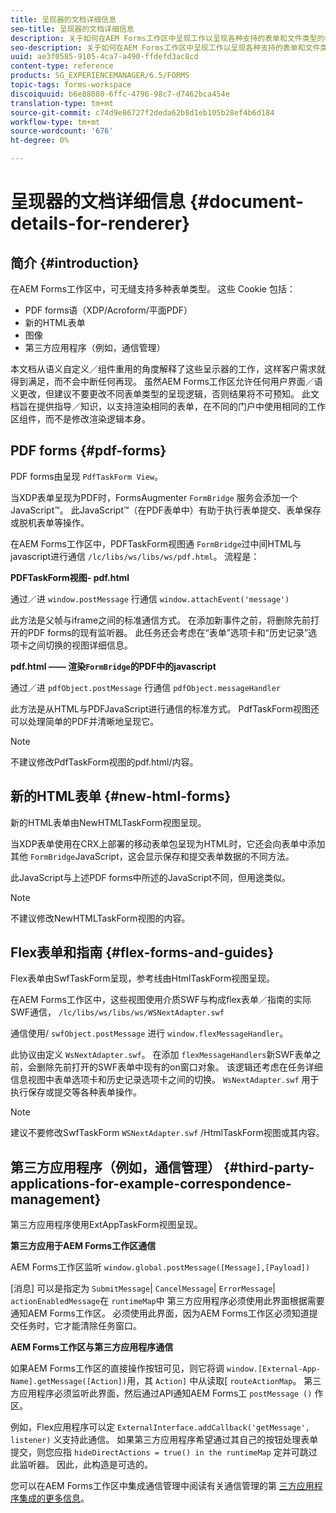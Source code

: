 ```yaml
---
title: 呈现器的文档详细信息
seo-title: 呈现器的文档详细信息
description: 关于如何在AEM Forms工作区中呈现工作以呈现各种支持的表单和文件类型的概念性信息。
seo-description: 关于如何在AEM Forms工作区中呈现工作以呈现各种支持的表单和文件类型的概念性信息。
uuid: ae3f0585-9105-4ca7-a490-ffdefd3ac8cd
content-type: reference
products: SG_EXPERIENCEMANAGER/6.5/FORMS
topic-tags: forms-workspace
discoiquuid: b6e88080-6ffc-4796-98c7-d7462bca454e
translation-type: tm+mt
source-git-commit: c74d9e86727f2deda62b8d1eb105b28ef4b6d184
workflow-type: tm+mt
source-wordcount: '676'
ht-degree: 0%

---
```



# 呈现器的文档详细信息 {#document-details-for-renderer}

## 简介 {#introduction}

在AEM Forms工作区中，可无缝支持多种表单类型。 这些 Cookie 包括：

* PDF forms语（XDP/Acroform/平面PDF）
* 新的HTML表单
* 图像
* 第三方应用程序（例如，通信管理）

本文档从语义自定义／组件重用的角度解释了这些呈示器的工作，这样客户需求就得到满足，而不会中断任何再现。 虽然AEM Forms工作区允许任何用户界面／语义更改，但建议不要更改不同表单类型的呈现逻辑，否则结果将不可预知。 此文档旨在提供指导／知识，以支持渲染相同的表单，在不同的门户中使用相同的工作区组件，而不是修改渲染逻辑本身。

## PDF forms {#pdf-forms}

PDF forms由呈现 `PdfTaskForm View`。

当XDP表单呈现为PDF时，FormsAugmenter `FormBridge` 服务会添加一个JavaScript™。 此JavaScript™（在PDF表单中）有助于执行表单提交、表单保存或脱机表单等操作。

在AEM Forms工作区中，PDFTaskForm视图通 `FormBridge`过中间HTML与javascript进行通信 `/lc/libs/ws/libs/ws/pdf.html`。 流程是：

**PDFTaskForm视图- pdf.html**

通过／进 `window.postMessage` 行通信 `window.attachEvent('message')`

此方法是父帧与iframe之间的标准通信方式。 在添加新事件之前，将删除先前打开的PDF forms的现有监听器。 此任务还会考虑在“表单”选项卡和“历史记录”选项卡之间切换的视图详细信息。

**pdf.html —— 渲染`FormBridge`的PDF中的javascript**

通过／进 `pdfObject.postMessage` 行通信 `pdfObject.messageHandler`

此方法是从HTML与PDFJavaScript进行通信的标准方式。 PdfTaskForm视图还可以处理简单的PDF并清晰地呈现它。

>[!NOTE]
>
>不建议修改PdfTaskForm视图的pdf.html/内容。

## 新的HTML表单 {#new-html-forms}

新的HTML表单由NewHTMLTaskForm视图呈现。

当XDP表单使用在CRX上部署的移动表单包呈现为HTML时，它还会向表单中添加其他 `FormBridge`JavaScript，这会显示保存和提交表单数据的不同方法。

此JavaScript与上述PDF forms中所述的JavaScript不同，但用途类似。

>[!NOTE]
>
>不建议修改NewHTMLTaskForm视图的内容。

## Flex表单和指南 {#flex-forms-and-guides}

Flex表单由SwfTaskForm呈现，参考线由HtmlTaskForm视图呈现。

在AEM Forms工作区中，这些视图使用介质SWF与构成flex表单／指南的实际SWF通信， `/lc/libs/ws/libs/ws/WSNextAdapter.swf`

通信使用/ `swfObject.postMessage` 进行 `window.flexMessageHandler`。

此协议由定义 `WsNextAdapter.swf`。 在添加 `flexMessageHandlers`新SWF表单之前，会删除先前打开的SWF表单中现有的on窗口对象。 该逻辑还考虑在任务详细信息视图中表单选项卡和历史记录选项卡之间的切换。 `WsNextAdapter.swf` 用于执行保存或提交等各种表单操作。

>[!NOTE]
>
>建议不要修改SwfTaskForm `WSNextAdapter.swf` /HtmlTaskForm视图或其内容。

## 第三方应用程序（例如，通信管理） {#third-party-applications-for-example-correspondence-management}

第三方应用程序使用ExtAppTaskForm视图呈现。

**第三方应用于AEM Forms工作区通信**

AEM Forms工作区监听 `window.global.postMessage([Message],[Payload])`

[消息] 可以是指定为 `SubmitMessage`| `CancelMessage`| `ErrorMessage`| `actionEnabledMessage`在 `runtimeMap`中 第三方应用程序必须使用此界面根据需要通知AEM Forms工作区。 必须使用此界面，因为AEM Forms工作区必须知道提交任务时，它才能清除任务窗口。

**AEM Forms工作区与第三方应用程序通信**

如果AEM Forms工作区的直接操作按钮可见，则它将调 `window.[External-App-Name].getMessage([Action])`用，其 `Action]` 中从读取[ `routeActionMap`。 第三方应用程序必须监听此界面，然后通过API通知AEM Forms工 `postMessage ()` 作区。

例如，Flex应用程序可以定 `ExternalInterface.addCallback('getMessage', listener)` 义支持此通信。 如果第三方应用程序希望通过其自己的按钮处理表单提交，则您应指 `hideDirectActions = true() in the runtimeMap` 定并可跳过此监听器。 因此，此构造是可选的。

您可以在AEM Forms工作区中集成通信管理中阅读有关通信管理的第 [三方应用程序集成的更多信息](/help/forms/using/integrating-correspondence-management-html-workspace.md)。
